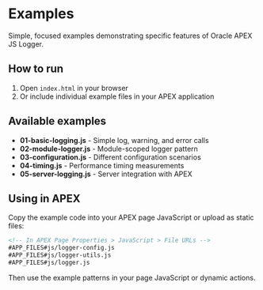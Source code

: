# Examples

Simple, focused examples demonstrating specific features of Oracle APEX JS Logger.

## How to run

1. Open `index.html` in your browser
2. Or include individual example files in your APEX application

## Available examples

- **01-basic-logging.js** - Simple log, warning, and error calls
- **02-module-logger.js** - Module-scoped logger pattern
- **03-configuration.js** - Different configuration scenarios
- **04-timing.js** - Performance timing measurements
- **05-server-logging.js** - Server integration with APEX

## Using in APEX

Copy the example code into your APEX page JavaScript or upload as static files:

```html
<!-- In APEX Page Properties > JavaScript > File URLs -->
#APP_FILES#js/logger-config.js
#APP_FILES#js/logger-utils.js
#APP_FILES#js/logger.js
```

Then use the example patterns in your page JavaScript or dynamic actions.
